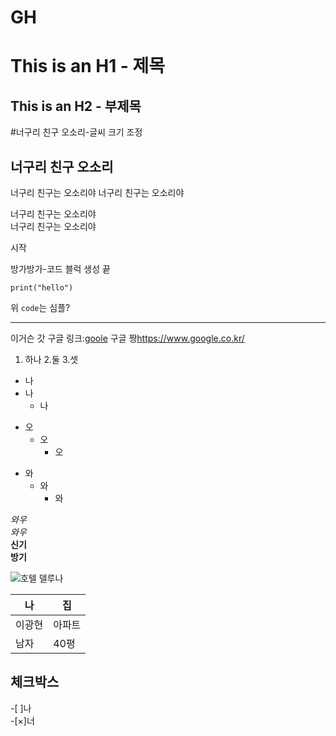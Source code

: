 # GH

This is an H1 - 제목
====================
This is an H2 - 부제목
----------------------
#너구리 친구 오소리-글씨 크기 조정
## 너구리 친구 오소리

너구리 친구는 오소리야
너구리 친구는 오소리야

너구리 친구는 오소리야  
너구리 친구는 오소리야

시작

방가방가-코드 블럭 생성
끝

``` python:
print("hello")
```
위 `code`는 심플?
***
이거슨 갓 구글 링크:[goole](https://www.google.co.kr/)
구글 짱<https://www.google.co.kr/>

1. 하나
2.둘
3.셋

* 나    
 * 나    
   * 나    
   
+ 오    
  + 오    
    + 오    
    
- 와    
  - 와    
    - 와    

*와우*  
_와우_  
**신기**  
__방기__  

![호텔 델루나](https://img.insight.co.kr/static/2019/06/18/700/y43ff708n3yb6panslut.jpg)

나 | 집
-- | --|
이광현 | 아파트
남자 | 40평

체크박스
-------
-[ ]나  
-[×]너  

